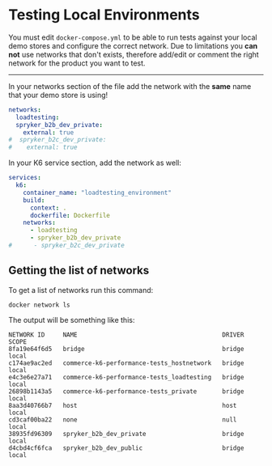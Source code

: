 # Testing Local Environments

You must edit `docker-compose.yml` to be able to run tests against your local demo stores and configure the correct network. Due to limitations you **can not** use networks that don't exists, therefore add/edit or comment the right network for the product you want to test.

---

In your networks section of the file add the network with the **same** name that your demo store is using!

```yaml
networks:
  loadtesting:
  spryker_b2b_dev_private:
    external: true
#  spryker_b2c_dev_private:
#    external: true
```

In your K6 service section, add the network as well:

```yaml
services:
  k6:
    container_name: "loadtesting_environment"
    build:
      context: .
      dockerfile: Dockerfile
    networks:
      - loadtesting
      - spryker_b2b_dev_private
#      - spryker_b2c_dev_private
```


## Getting the list of networks

To get a list of networks run this command:

```shell
docker network ls
```

The output will be something like this:

```shell
NETWORK ID     NAME                                        DRIVER    SCOPE
8fa19e64f6d5   bridge                                      bridge    local
c174ae9ac2ed   commerce-k6-performance-tests_hostnetwork   bridge    local
e4c3e6e27a71   commerce-k6-performance-tests_loadtesting   bridge    local
26898b1143a5   commerce-k6-performance-tests_private       bridge    local
8aa3d40766b7   host                                        host      local
cd3caf00ba22   none                                        null      local
38935fd96309   spryker_b2b_dev_private                     bridge    local
d4cbd4cf6fca   spryker_b2b_dev_public                      bridge    local
```
